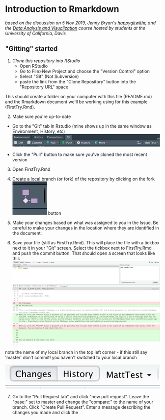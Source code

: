 # Introduction to Rmarkdown
_based on the discussion on 5 Nov 2019, Jenny Bryan's [happygitwithr](https://happygitwithr.com/), and the [Data Analysis and Visualization](https://gge-ucd.github.io/R-DAVIS/index.html) course hosted by students at the University of California, Davis_

## "Gitting" started
1. _Clone this repository into RStudio_
    - Open RStudio
    - Go to File>New Project and choose the "Version Control" option
    - Select "Git" (Not Subversion)
    - paste the link from the "Clone Repository" button into the "Repository URL" space

This should create a folder on your computer with this file (README.md) and the Rmarkdown document we'll be working using for this example (FirstTry.Rmd).

2. Make sure you're up-to-date

  - Go to the "Git" tab in Rstudio (mine shows up in the same window as Environment, History, etc)
 ![alt text](images/gitoverview.png)
  
  - Click the "Pull" button to make sure you've cloned the most recent version
  
3. Open FirstTry.Rmd

4. Create a local branch (or fork) of the repository by clicking on the fork ![alt text](images/forkbutton.png) button
5. Make your changes based on what was assigned to you in the Issue. Be careful to make your changes in the location where they are identified in the document.
6. Save your file (still as FirstTry.Rmd). This will place the file with a tickbox next to it in your "Git" screen. Select the tickbox next to FirstTry.Rmd and push the commit button. That should open a screen that looks like this 
![alt text](images/commitscreen.png)

note the name of my local branch in the top left corner - if this still say 'master' don't commit! you haven't switched to your local branch

![alt text](images/whichbranch.png)

7. Go to the "Pull Request tab" and click "new pull request". Leave the "base:" set to master and change the "compare:" to the name of your branch. Click "Create Pull Request". Enter a message describing the changes you made and click the 
